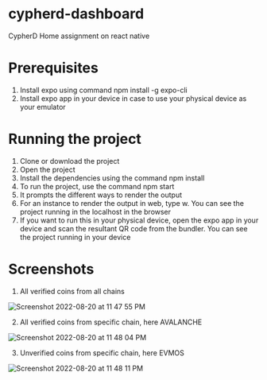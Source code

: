 # cypherd-dashboard
CypherD Home assignment on react native

# Prerequisites
1. Install expo using command npm install -g expo-cli
2. Install expo app in your device in case to use your physical device as your emulator

# Running the project
1. Clone or download the project
2. Open the project
3. Install the dependencies using the command npm install
4. To run the project, use the command npm start
5. It prompts the different ways to render the output
6. For an instance to render the output in web, type w. You can see the project running in the localhost in the browser
7. If you want to run this in your physical device, open the expo app in your device and scan the resultant QR code from the bundler. You can see the project running in your device

# Screenshots
1. All verified coins from all chains






![Screenshot 2022-08-20 at 11 47 55 PM](https://user-images.githubusercontent.com/21031995/185761030-563734fe-cf19-4b4a-a887-a2c6788d4c44.png)











2. All verified coins from specific chain, here AVALANCHE







![Screenshot 2022-08-20 at 11 48 04 PM](https://user-images.githubusercontent.com/21031995/185761041-bbe1ccfe-778a-4eea-89b8-644a371dbd0b.png)









3. Unverified coins from specific chain, here EVMOS






![Screenshot 2022-08-20 at 11 48 11 PM](https://user-images.githubusercontent.com/21031995/185761067-9dbc95bf-d0f0-43f5-ad2a-7fe17ece7e49.png)



